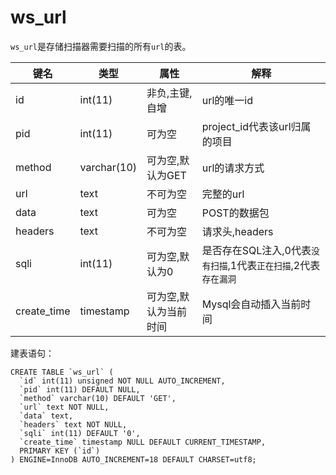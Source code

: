 # ws_url

`ws_url`是存储扫描器需要扫描的所有`url`的表。

 键名  | 类型        | 属性          | 解释
------|-------------|--------------|----
id    | int(11)     | 非负,主键,自增 | url的唯一id
pid   | int(11)     | 可为空        | project_id代表该url归属的项目
method| varchar(10)		| 可为空,默认为GET | url的请求方式
url	  | text 		| 不可为空		| 完整的url
data  | text        | 可为空         | POST的数据包
headers| text        | 不可为空		| 请求头,headers
sqli  | int(11)		| 可为空,默认为0 | 是否存在SQL注入,0代表`没有扫描`,1代表`正在扫描`,2代表`存在漏洞`
create_time | timestamp | 可为空,默认为当前时间 | Mysql会自动插入当前时间

建表语句：

```
CREATE TABLE `ws_url` (
  `id` int(11) unsigned NOT NULL AUTO_INCREMENT,
  `pid` int(11) DEFAULT NULL,
  `method` varchar(10) DEFAULT 'GET',
  `url` text NOT NULL,
  `data` text,
  `headers` text NOT NULL,
  `sqli` int(11) DEFAULT '0',
  `create_time` timestamp NULL DEFAULT CURRENT_TIMESTAMP,
  PRIMARY KEY (`id`)
) ENGINE=InnoDB AUTO_INCREMENT=18 DEFAULT CHARSET=utf8;
```
